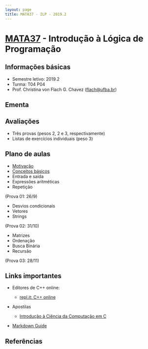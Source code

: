 ```yaml
---
layout: page
title: MATA37 - ILP - 2019.2
---
```


# [MATA37](https://alunoweb.ufba.br/SiacWWW/ExibirEmentaPublico.do?cdDisciplina=MATA37&nuPerInicial=20071) - Introdução à Lógica de Programação

## Informações básicas

- Semestre letivo: 2019.2
- Turma: T04 P04
- Prof. Christina von Flach G. Chavez (flach@ufba.br)

## Ementa

## Avaliações

+ Três provas (pesos 2, 2 e 3, respectivamente)
+ Listas de exercícios individuais (peso 3)

## Plano de aulas
+ [Motivação](https://turtleacademy.com)
+ [Conceitos básicos](algoritmo.md)
+ Entrada e saída
+ Expressões aritméticas
+ Repetição

(Prova 01: 26/9)

+ Desvios condicionais
+ Vetores
+ Strings

(Prova 02: 31/10)

+ Matrizes
+ Ordenação
+ Busca Binária
+ Recursão

(Prova 03: 28/11)


## Links importantes

+ Editores de C++ online:
   - [repl.it: C++ online](https://repl.it/languages/cpp)

+ Apostilas
   - [Introdução à Ciência da Computação em C](https://www.ime.usp.br/~hitoshi/introducao/)

- [Markdown Guide](https://www.markdownguide.org/basic-syntax/)

## Referências

<script type="text/javascript">
function desabilitaLinksComecadosPor(prefixo) {
  var links = $('a').filter(function (idx) { return $(this).attr('href').startsWith(prefixo); });
  links.contents().unwrap();
}
$(document).ready(function () {
  desabilitaLinksComecadosPor('#!');
});
</script>

